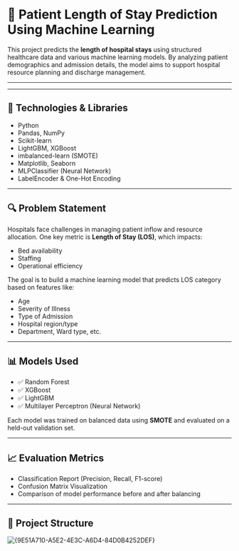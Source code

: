 # 🏥 Patient Length of Stay Prediction Using Machine Learning

This project predicts the **length of hospital stays** using structured healthcare data and various machine learning models. By analyzing patient demographics and admission details, the model aims to support hospital resource planning and discharge management.

---



---

## 🔧 Technologies & Libraries

- Python
- Pandas, NumPy
- Scikit-learn
- LightGBM, XGBoost
- imbalanced-learn (SMOTE)
- Matplotlib, Seaborn
- MLPClassifier (Neural Network)
- LabelEncoder & One-Hot Encoding

---

## 🔍 Problem Statement

Hospitals face challenges in managing patient inflow and resource allocation. One key metric is **Length of Stay (LOS)**, which impacts:
- Bed availability
- Staffing
- Operational efficiency

The goal is to build a machine learning model that predicts LOS category based on features like:
- Age
- Severity of Illness
- Type of Admission
- Hospital region/type
- Department, Ward type, etc.

---

## 📊 Models Used

- ✅ Random Forest
- ✅ XGBoost
- ✅ LightGBM
- ✅ Multilayer Perceptron (Neural Network)

Each model was trained on balanced data using **SMOTE** and evaluated on a held-out validation set.

---

## 📈 Evaluation Metrics

- Classification Report (Precision, Recall, F1-score)
- Confusion Matrix Visualization
- Comparison of model performance before and after balancing

---


## 📂 Project Structure

![{9E51A710-A5E2-4E3C-A6D4-84D0B4252DEF}](https://github.com/user-attachments/assets/40cb0914-f20f-4a51-9294-dac226db36d9)
